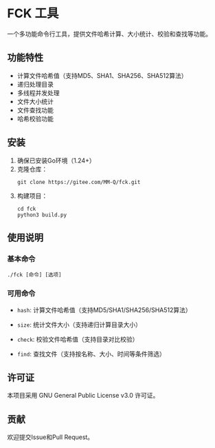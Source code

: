# FCK 工具

一个多功能命令行工具，提供文件哈希计算、大小统计、校验和查找等功能。

## 功能特性

- 计算文件哈希值（支持MD5、SHA1、SHA256、SHA512算法）
- 递归处理目录
- 多线程并发处理
- 文件大小统计
- 文件查找功能
- 哈希校验功能

## 安装

1. 确保已安装Go环境（1.24+）
2. 克隆仓库：
   ```
   git clone https://gitee.com/MM-Q/fck.git
   ```
3. 构建项目：
   ```
   cd fck
   python3 build.py
   ```

## 使用说明

### 基本命令

```
./fck [命令] [选项]
```

### 可用命令

- `hash`: 计算文件哈希值（支持MD5/SHA1/SHA256/SHA512算法）

- `size`: 统计文件大小（支持递归计算目录大小）

- `check`: 校验文件哈希值（支持目录对比校验）

- `find`: 查找文件（支持按名称、大小、时间等条件筛选）

## 许可证

本项目采用 GNU General Public License v3.0 许可证。

## 贡献

欢迎提交Issue和Pull Request。